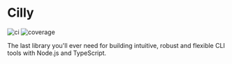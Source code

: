 # Cilly
![ci](https://github.com/cilly-cli/cilly/workflows/ci/badge.svg) ![coverage](https://img.shields.io/endpoint?url=https://gist.githubusercontent.com/Minibrams/1708995a4933a08f4838df0243926653/raw/cilly__heads_main.json)

The last library you'll ever need for building intuitive, robust and flexible CLI tools with Node.js and TypeScript.

